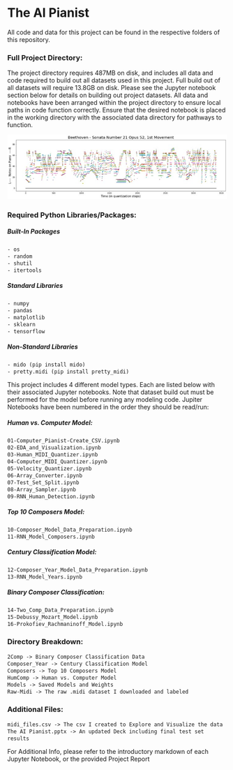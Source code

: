 # The AI Pianist

All code and data for this project can be found in the respective folders of this repository. 

### Full Project Directory:

The project directory requires 487MB on disk, and includes all data and code required to build out all datasets used in this project. Full build out of all datasets will require 13.8GB on disk. Please see the Jupyter notebook section below for details on building out project datasets. All data and notebooks have been arranged within the project directory to ensure local paths in code function correctly. Ensure that the desired notebook is placed in the working directory with the associated data directory for pathways to function.

![Sample Visual](Images/Figure%201%20_%20Sample%20Composition%20Plot.jpg)

### Required Python Libraries/Packages:

##### Built-In Packages

    - os
    - random
    - shutil
    - itertools

##### Standard Libraries

    - numpy
    - pandas
    - matplotlib
    - sklearn
    - tensorflow

##### Non-Standard Libraries

    - mido (pip install mido)
    - pretty.midi (pip install pretty_midi)

This project includes 4 different model types. Each are listed below with their associated Jupyter notebooks. Note that dataset build out must be performed for the model before running any modeling code. Jupiter Notebooks have been numbered in the order they should be read/run:

##### Human vs. Computer Model:

    01-Computer_Pianist-Create_CSV.ipynb
    02-EDA_and_Visualization.ipynb
    03-Human_MIDI_Quantizer.ipynb
    04-Computer_MIDI_Quantizer.ipynb
    05-Velocity_Quantizer.ipynb
    06-Array_Converter.ipynb
    07-Test_Set_Split.ipynb
    08-Array_Sampler.ipynb
    09-RNN_Human_Detection.ipynb

##### Top 10 Composers Model:

    10-Composer_Model_Data_Preparation.ipynb
    11-RNN_Model_Composers.ipynb

##### Century Classification Model:

    12-Composer_Year_Model_Data_Preparation.ipynb
    13-RNN_Model_Years.ipynb

##### Binary Composer Classification:

    14-Two_Comp_Data_Preparation.ipynb
    15-Debussy_Mozart_Model.ipynb
    16-Prokofiev_Rachmaninoff_Model.ipynb

### Directory Breakdown:

    2Comp -> Binary Composer Classification Data
    Composer_Year -> Century Classification Model
    Composers -> Top 10 Composers Model
    HumComp -> Human vs. Computer Model
    Models -> Saved Models and Weights
    Raw-Midi -> The raw .midi dataset I downloaded and labeled

### Additional Files:

    midi_files.csv -> The csv I created to Explore and Visualize the data
    The AI Pianist.pptx -> An updated Deck including final test set results

For Additional Info, please refer to the introductory markdown of each Jupyter Notebook, or the provided Project Report
